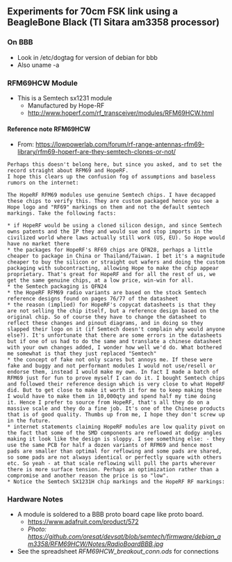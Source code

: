 ## Experiments for 70cm FSK link using a BeagleBone Black (TI Sitara am3358 processor)

### On BBB
* Look in /etc/dogtag for version of debian for bbb
* Also uname -a

### RFM69HCW Module
* This is a Semtech sx1231 module
  * Manufactured by Hope-RF
  * http://www.hoperf.com/rf_transceiver/modules/RFM69HCW.html

#### Reference note RFM69HCW
* From: https://lowpowerlab.com/forum/rf-range-antennas-rfm69-library/rfm69-hoperf-are-they-semtech-clones-or-not/

```
Perhaps this doesn't belong here, but since you asked, and to set the record straight about RFM69 and HopeRF.
I hope this clears up the confusion fog of assumptions and baseless rumors on the internet:

The HopeRF RFM69 modules use genuine Semtech chips. I have decapped these chips to verify this. They are custom packaged hence you see a Hope logo and "RF69" markings on them and not the default semtech markings. Take the following facts:

* if HopeRF would be using a cloned silicon design, and since Semtech owns patents and the IP they and would sue and stop imports in the civilized world where laws actually still work (US, EU). So Hope would have no market there
* the packages for HopeRF's RF69 chips are QFN28, perhaps a little cheaper to package in China or Thailand/Taiwan. I bet it's a magnitude cheaper to buy the silicon or straight out wafers and doing the custom packaging with subcontracting, allowing Hope to make the chip appear proprietary. That's great for HopeRF and for all the rest of us, we get the same genuine chips, at a low price, win-win for all.
* the Semtech packaging is QFN24
* the HopeRF RFM69 radio variants are based on the stock Semtech reference designs found on pages 76/77 of the datasheet
* the reason (implied) for HopeRF's copycat datasheets is that they are not selling the chip itself, but a reference design based on the original chip. So of course they have to change the datasheet to reflect these changes and pinout diagrams, and in doing so they slapped their logo on it (if Semtech doesn't complain why would anyone else?). It's unfortunate that there are some errors in the datasheets but if one of us had to do the same and translate a chinese datasheet with your own changes added, I wonder how well we'd do. What bothered me somewhat is that they just replaced "Semtech"
* the concept of fake not only scares but annoys me. If these were fake and buggy and not performant modules I would not use/resell or endorse them, instead I would make my own. In fact I made a batch of RFM69 just for fun to prove myself I can do it. I bought Semtech chips and followed their reference design which is very close to what HopeRF did. But to get close to make it worth it for me to keep making these I would have to make them in 10,000qty and spend half my time doing it. Hence I prefer to source from HopeRF, that's all they do on a massive scale and they do a fine job. It's one of the Chinese products that is of good quality. Thumbs up from me, I hope they don't screw up in the future.
* internet statements claiming HopeRF modules are low quality pivot on the fact that some of the SMD components are reflowed at dodgy angles making it look like the design is sloppy. I see something else: - they use the same PCB for half a dozen variants of RFM69 and hence most pads are smaller than optimal for reflowing and some pads are shared, so some pads are not always identical or perfectly square with others etc. So yeah - at that scale reflowing will pull the parts wherever there is more surface tension. Perhaps an optimization rather than a compromise and another reason the price is so "low".
* Notice the Semtech SX1231H chip markings and the HopeRF RF markings:
```

### Hardware Notes
* A module is soldered to a BBB proto board cape like proto board.
  * https://www.adafruit.com/product/572
  * *Photo: https://github.com/oresat/devsat/blob/semtech/firmware/debian_am3358/RFM69HCW/Notes/RadioBoardBBB.jpg*
* See the spreadsheet *RFM69HCW_breakout_conn.ods* for connections



